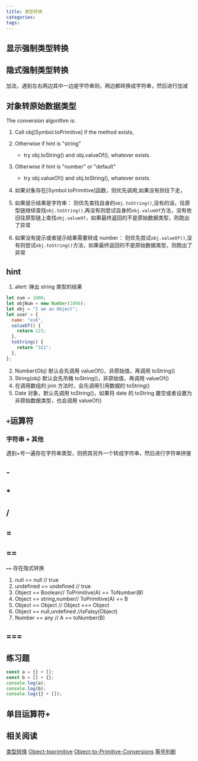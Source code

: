 ```yaml
---
title: 类型转换
categories:
tags:
---
```


## 显示强制类型转换

## 隐式强制类型转换

加法，遇到左右两边其中一边是字符串则，两边都转换成字符串，然后进行加减

## 对象转原始数据类型

The conversion algorithm is:

1. Call obj[Symbol.toPrimitive] if the method exists,
2. Otherwise if hint is "string"

   - try obj.toString() and obj.valueOf(), whatever exists.

3. Otherwise if hint is "number" or "default"

   - try obj.valueOf() and obj.toString(), whatever exists.

4. 如果对象存在[Symbol.toPrimitive]函数，则优先调用,如果没有则往下走，
5. 如果提示结果是字符串：
   则优先查找自身的`obj.toString()`,没有的话，往原型链继续查找`obj.toString()`,再没有则尝试自身的`obj.valueOf`方法，没有依旧往原型链上查找`obj.valueOf`，如果最终返回的不是原始数据类型，则跑出了异常
6. 如果没有提示或者提示结果需要转成 number：
   则优先尝试`obj.valueOf()`,没有则尝试`obj.toString()`方法，如果最终返回的不是原始数据类型，则跑出了异常

## hint

1.  alert: 弹出 string 类型的结果

```javascript
let num = 1000;
let objNum = new Number(1000);
let obj = "I am an Object";
let user = {
  name: "es6",
  valueOf() {
    return 123;
  },
  toString() {
    return "321";
  },
};
```
2.  Number(Obj) 默认会先调用 valueOf()，非原始值，再调用 toString()
3.  String(obj) 默认会先吊桶 toString()，非原始值，再调用 valueOf()
4.  在调用数组的 join 方法时，会先调用引用数据的 toString()
5.  Date 对象，默认先调用 toString()，如果将 date 的 toString 置空或者设置为非原始数据类型，也会调用 valueOf()

## `+`运算符

### 字符串 + 其他

遇到+号一遍存在字符串类型，则把其另外一个转成字符串，然后进行字符串拼接

## -

## \*

## /

## =

## ==

`==` 存在隐式转换

1. null == null // true
2. undefined == undefined // true
3. Object == Boolean// ToPrimitive(A) == ToNumber(B)
4. Object == string,number// ToPrimitive(A) == B
5. Object == Object // Object === Object
6. Object == null,undefined //isFalsy(Object)
7. Number == any // A == toNumber(B)

## ===

## 练习题

```javascript
const a = {} + [];
const b = [] + {};
console.log(a);
console.log(b);
console.log({} + []);
```

## 单目运算符+

## 相关阅读

[类型转换](https://juejin.im/post/6844904121347080200#heading-13)
[Object-toprimitive](https://javascript.info/object-toprimitive)
[Object-to-Primitive-Conversions](http://www.adequatelygood.com/Object-to-Primitive-Conversions-in-JavaScript.html)
[等号判断](https://developer.mozilla.org/zh-CN/docs/Web/JavaScript/Equality_comparisons_and_sameness)

